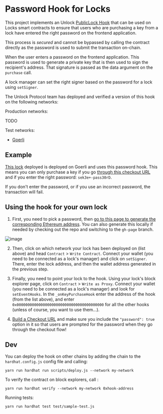 # Password Hook for Locks

This project implements an Unlock [PublicLock Hook](https://docs.unlock-protocol.com/core-protocol/public-lock/hooks) that can be used on Locks smart contracts to ensure that users who are purchasing a key from a lock have entered the right password on the frontend application.

This process is _secured_ and cannot be bypassed by calling the contract directly as the password is used to submit the transaction on-chain.

When the user enters a password on the frontend application. This password is used to generate a private key that is then used to sign the recipient's address. That signature is passed as the data argument on the `purchase` call.

A lock manager can set the right signer based on the password for a lock using `setSigner`.

The Unlock Protocol team has deployed and verified a version of this hook on the following networks:

Production networks:

TODO

Test networks:

- [Goerli](https://goerli.etherscan.io/address/0xe6e4b5daa2733e5090f23820d5a17d6cb25eea42)

## Example

[This lock](https://goerli.etherscan.io/address/0x44Dc120086c34305098c379eB5638Bfc0d31D47a) deployed is deployed on Goerli and uses this password hook. This means you can only purchase a key if you go [through this checkout URL](https://app.unlock-protocol.com/checkout?redirectUri=https%3A%2F%2Funlock-protocol.com&paywallConfig=%7B"locks"%3A%7B"0x44Dc120086c34305098c379eB5638Bfc0d31D47a"%3A%7B"network"%3A5%7D%7D%2C"pessimistic"%3Atrue%2C"persistentCheckout"%3Atrue%2C"icon"%3A"https%3A%2F%2Flocksmith.unlock-protocol.com%2Flock%2F0x44Dc120086c34305098c379eB5638Bfc0d31D47a%2Ficon"%2C"password"%3Atrue%7D) and if you enter the right password: `sek3e+-pass30rD`.

If you don't enter the password, or if you use an incorrect password, the transaction will fail.

## Using the hook for your own lock

1. First, you need to pick a password, then [go to this page to generate the corresponding Ethereum address](https://unlock-protocol.github.io/password-required-hook/). You can also generate this locally if needed by checking out the repo and switching to the `gh-page` branch.

![image](https://user-images.githubusercontent.com/17735/189868041-802d3d54-4dcd-4616-81a7-bab1250a8e8f.png)

2. Then, click on which network your lock has been deployed on (list above) and head `Contract` > `Write Contract`. Connect your wallet (you need to be connected as a lock's manager) and click on `setSigner`. There, enter the lock address, and then the wallet address generated in the previous step.

3. Finally, you need to point your lock to the hook. Using your lock's block explorer page, click on `Contract` > `Write as Proxy`. Connect your wallet (you need to be connected as a lock's manager) and look for `setEventHooks`. In the `_onKeyPurchaseHook` enter the address of the hook (from the list above), and enter `0x0000000000000000000000000000000000000000` for all the other hooks (unless of course, you want to use them...).

4. [Build a Checkout URL](https://docs.unlock-protocol.com/tools/checkout/configuration) and make sure you include the `"password": true` option in it so that users are prompted for the password when they go through the checkout flow!

## Dev

You can deploy the hook on other chains by adding the chain to the `hardhat.config.js` config file and calling:

```
yarn run hardhat run scripts/deploy.js --network my-network
```

To verify the contract on block explorers, call :

```
yarn run hardhat verify --network my-network 0xhook-address
```

Running tests:

```
yarn run hardhat test test/sample-test.js
```
